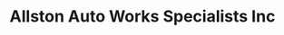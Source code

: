---
title: "Allston Auto Works Specialists Inc"
url: /allston/allston-auto-works-specialists-inc/
shop: car repair
---